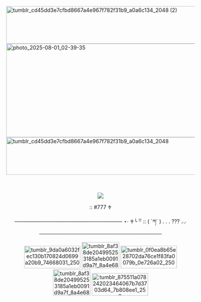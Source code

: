 <img width="2000" height="100" alt="tumblr_cd45dd3e7cfbd8667a4e967f782f31b9_a0a6c134_2048 (2)" src="https://github.com/user-attachments/assets/93930b25-ecf2-4e82-b81d-3d808861e6f9" />

<img width="2000" height="250" alt="photo_2025-08-01_02-39-35" src="https://github.com/user-attachments/assets/c4557fa4-0ab4-413f-8bed-0a0d5326c002" />

<img width="2000" height="100" alt="tumblr_cd45dd3e7cfbd8667a4e967f782f31b9_a0a6c134_2048" src="https://github.com/user-attachments/assets/a953a5a2-3a10-46bc-9c65-ec08e8faac72" />


ㅤ<p align="center">
 ![](https://komarev.com/ghpvc/?username=f1zzxa&style=for-the-badge&color=7a2227&label=♱) 

<p align="center">
:: #777 ♰

<p align="center">
───────────────────────────── ⋆⋅ ♰╰ ꜝꜝ  :: ( ´ཀ` ) . . . ??? ⸝⸝ ─────────────────────────────────
 
 
  
</p>


<p align="center">
<img width="150" height="60" alt="tumblr_9da0a6032fec130b170824d0699a20b9_74668031_250" src="https://github.com/user-attachments/assets/fd5e6f63-20b8-482b-a686-b5b2493ddf89" />
<img width="100" height="70" alt="tumblr_8af38de204995253185a1eb0091d9a7f_8a4e682e_500" src="https://github.com/user-attachments/assets/f95d5a9e-e784-43c8-bfb1-91ba4c1fcc78" />
<img width="150" height="60" alt="tumblr_0f0ea8b65e28702da76ce1f83fa0079b_0e726a02_250" src="https://github.com/user-attachments/assets/6cde6baf-5f71-4dc1-b530-ca299e95672f" />
<img width="100" height="70" alt="tumblr_8af38de204995253185a1eb0091d9a7f_8a4e682e_500" src="https://github.com/user-attachments/assets/f95d5a9e-e784-43c8-bfb1-91ba4c1fcc78" />
<img width="150" height="60" alt="tumblr_875511a078242023464067b7d3703d64_7b808ee1_250" src="https://github.com/user-attachments/assets/ae8100f0-5d80-4a1d-bc0e-2a09c779627d" />







